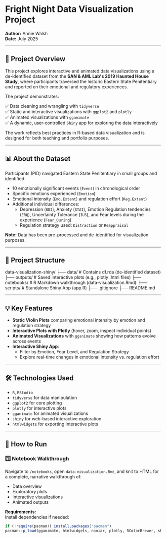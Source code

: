 # Fright Night Data Visualization Project

**Author:** Annie Walsh  
**Date:** July 2025  

---

## 🎃 Project Overview

This project explores interactive and animated data visualizations using a de-identified dataset from the **SAN & AML Lab's 2019 Haunted House Study**, where participants traversed the historic Eastern State Penitentiary and reported on their emotional and regulatory experiences.

The project demonstrates:

✅ Data cleaning and wrangling with `tidyverse`  
✅ Static and interactive visualizations with `ggplot2` and `plotly`  
✅ Animated visualizations with `gganimate`  
✅ A dynamic, user-controlled `Shiny` app for exploring the data interactively  

The work reflects best practices in R-based data visualization and is designed for both teaching and portfolio purposes.

---

## 📊 About the Dataset

Participants (PID) navigated Eastern State Penitentiary in small groups and identified:

- 10 emotionally significant events (`Event`) in chronological order  
- Specific emotions experienced (`Emotion`)  
- Emotional intensity (`Emo.Extent`) and regulation effort (`Reg.Extent`)  
- Additional individual differences:  
   - Depression (`BDI`), Anxiety (`STAI`), Emotion Regulation tendencies (`ERQ`), Uncertainty Tolerance (`IUS`), and Fear levels during the experience (`Fear_During`)  
   - Regulation strategy used: `Distraction` or `Reappraisal`  

**Note:** Data has been pre-processed and de-identified for visualization purposes.

---

## 🚀 Project Structure

data-visualization-shiny/
├── data/ # Contains df.rda (de-identified dataset)
├── outputs/ # Saved interactive plots (e.g., plotly .html files)
├── notebooks/ # R Markdown walkthrough (data-visualization.Rmd)
├── scripts/ # Standalone Shiny App (app.R)
├── .gitignore
├── README.md


---

## 💡 Key Features

- **Static Violin Plots** comparing emotional intensity by emotion and regulation strategy  
- **Interactive Plots with Plotly** (hover, zoom, inspect individual points)  
- **Animated Visualizations** with `gganimate` showing how patterns evolve across events  
- **Interactive Shiny App**:  
   - Filter by Emotion, Fear Level, and Regulation Strategy  
   - Explore real-time changes in emotional intensity vs. regulation effort  

---

## 🛠 Technologies Used

- `R`, `RStudio`  
- `tidyverse` for data manipulation  
- `ggplot2` for core plotting  
- `plotly` for interactive plots  
- `gganimate` for animated visualizations  
- `shiny` for web-based interactive exploration  
- `htmlwidgets` for exporting interactive plots  

---

## 📂 How to Run

### 1️⃣ Notebook Walkthrough

Navigate to `/notebooks`, open `data-visualization.Rmd`, and knit to HTML for a complete, narrative walkthrough of:

- Data overview  
- Exploratory plots  
- Interactive visualizations  
- Animated outputs  

**Requirements:**  
Install dependencies if needed:

```r
if (!require(pacman)) install.packages("pacman")
pacman::p_load(gganimate, htmlwidgets, naniar, plotly, RColorBrewer, shiny, tidyverse, transformr, VIM)
